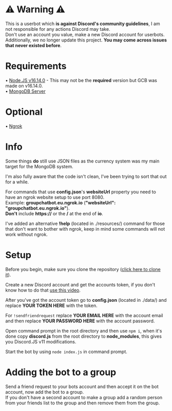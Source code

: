 # ⚠️ Warning ⚠️

This is a userbot which **is against Discord's community guidelines**, I am not responsible for any actions Discord may take.  
Don't use an account you value, make a new Discord account for userbots.
Additionally, we no longer update this project. **You may come across issues that never existed before**.

# Requirements

• [Node.JS v16.14.0](https://nodejs.org/download/release/v16.14.0/) - This may not be the **required** version but GCB was made on v16.14.0.  
• [MongoDB Server](https://www.mongodb.com/try/download/community)

# Optional
• [Ngrok](https://ngrok.com/download)

# Info

Some things **do** still use JSON files as the currency system was my main target for the MongoDB system.

I'm also fully aware that the code isn't clean, I've been trying to sort that out for a while.

For commands that use **config.json**'s **websiteUrl** property you need to have an ngrok website setup to use port 8080.  
Example: **groupchatbot.eu.ngrok.io** (**"websiteUrl": "groupchatbot.eu.ngrok.io"**).  
**Don't** include **https://** or the **/** at the end of **io**.

I've added an alternative **!help** (located in ./resources/) command for those that don't want to bother with ngrok, keep in mind some commands will not work without ngrok.

# Setup

Before you begin, make sure you clone the repository ([click here to clone it](https://github.com/groupchatbotdiscord/groupchatbot_discord/archive/refs/heads/main.zip)).

Create a new Discord account and get the accounts token, if you don't know how to do that [use this video](https://youtu.be/WWHZoa0SxCc?t=144).

After you've got the account token go to **config.json** (located in ./data/) and replace **YOUR TOKEN HERE** with the token.

For `!sendfriendrequest` replace **YOUR EMAIL HERE** with the account email and then replace **YOUR PASSWORD HERE** with the account password.

Open command prompt in the root directory and then use `npm i`, when it's done copy **discord.js** from the root directory to **node_modules**, this gives you Discord.JS v11 modifications.

Start the bot by using `node index.js` in command prompt.

# Adding the bot to a group

Send a friend request to your bots account and then accept it on the bot account, now add the bot to a group.  
If you don't have a second account to make a group add a random person from your friends list to the group and then remove them from the group.
